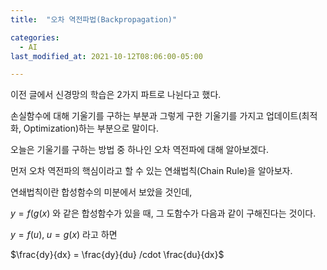 ```yaml
---
title:  "오차 역전파법(Backpropagation)"

categories:
  - AI
last_modified_at: 2021-10-12T08:06:00-05:00

---
```




이전 글에서 신경망의 학습은 2가지 파트로 나뉜다고 했다. 

손실함수에 대해 기울기를 구하는 부분과 그렇게 구한 기울기를 가지고 업데이트(최적화, Optimization)하는 부분으로 말이다.

오늘은 기울기를 구하는 방법 중 하나인 오차 역전파에 대해 알아보겠다. 

먼저 오차 역전파의 핵심이라고 할 수 있는 연쇄법칙(Chain Rule)을 알아보자.

연쇄법칙이란 합성함수의 미분에서 보았을 것인데, 

$y = f(g(x)$ 와 같은 합성함수가 있을 때, 그 도함수가 다음과 같이 구해진다는 것이다.

$y = f(u), \; u = g(x)$ 라고 하면

$\frac{dy}{dx} = \frac{dy}{du} /cdot \frac{du}{dx}$








